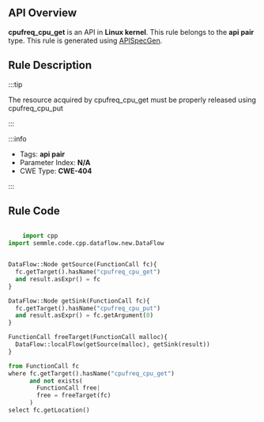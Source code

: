 ---
---


## API Overview
**cpufreq_cpu_get** is an API in **Linux kernel**. This rule belongs to the **api pair** type. This rule is generated using [APISpecGen](../../tools/APISpecGen).
## Rule Description

:::tip

The resource acquired by cpufreq_cpu_get must be properly released using cpufreq_cpu_put

:::

:::info

- Tags: **api pair**
- Parameter Index: **N/A**
- CWE Type: **CWE-404**

:::

## Rule Code
```python

    import cpp
import semmle.code.cpp.dataflow.new.DataFlow


DataFlow::Node getSource(FunctionCall fc){
  fc.getTarget().hasName("cpufreq_cpu_get")
  and result.asExpr() = fc
}

DataFlow::Node getSink(FunctionCall fc){
  fc.getTarget().hasName("cpufreq_cpu_put")
  and result.asExpr() = fc.getArgument(0)
}

FunctionCall freeTarget(FunctionCall malloc){
  DataFlow::localFlow(getSource(malloc), getSink(result))
}

from FunctionCall fc
where fc.getTarget().hasName("cpufreq_cpu_get")
      and not exists(
        FunctionCall free| 
        free = freeTarget(fc)
      )
select fc.getLocation()

    
```